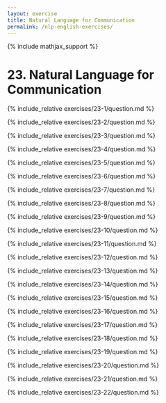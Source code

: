 ```yaml
---
layout: exercise
title: Natural Language for Communication
permalink: /nlp-english-exercises/
---
```


{% include mathjax_support %}

# 23. Natural Language for Communication

{% include_relative exercises/23-1/question.md %}

{% include_relative exercises/23-2/question.md %}

{% include_relative exercises/23-3/question.md %}

{% include_relative exercises/23-4/question.md %}

{% include_relative exercises/23-5/question.md %}

{% include_relative exercises/23-6/question.md %}

{% include_relative exercises/23-7/question.md %}

{% include_relative exercises/23-8/question.md %}

{% include_relative exercises/23-9/question.md %}

{% include_relative exercises/23-10/question.md %}

{% include_relative exercises/23-11/question.md %}

{% include_relative exercises/23-12/question.md %}

{% include_relative exercises/23-13/question.md %}

{% include_relative exercises/23-14/question.md %}

{% include_relative exercises/23-15/question.md %}

{% include_relative exercises/23-16/question.md %}

{% include_relative exercises/23-17/question.md %}

{% include_relative exercises/23-18/question.md %}

{% include_relative exercises/23-19/question.md %}

{% include_relative exercises/23-20/question.md %}

{% include_relative exercises/23-21/question.md %}

{% include_relative exercises/23-22/question.md %}
